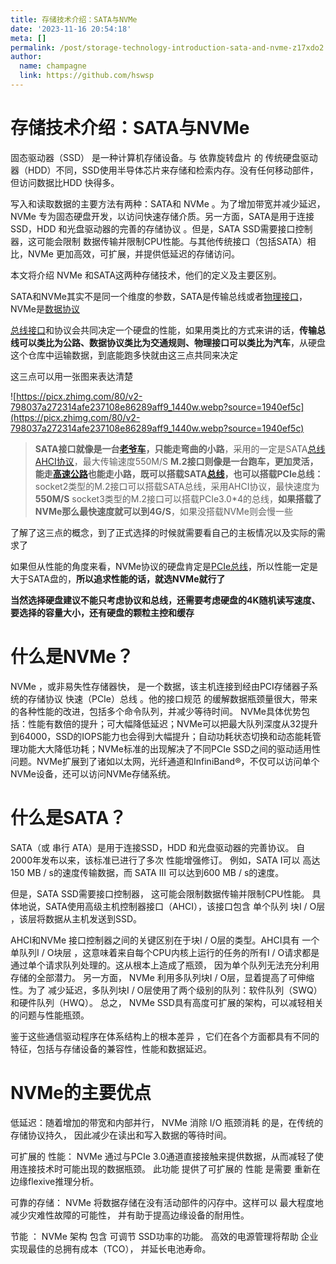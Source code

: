```yaml
---
title: 存储技术介绍：SATA与NVMe
date: '2023-11-16 20:54:18'
meta: []
permalink: /post/storage-technology-introduction-sata-and-nvme-z17xdo2.html
author:
  name: champagne
  link: https://github.com/hswsp
---
```



<!-- more -->


# 存储技术介绍：SATA与NVMe

固态驱动器（SSD） 是一种计算机存储设备。与 依靠旋转盘片 的 传统硬盘驱动器（HDD）不同，SSD使用半导体芯片来存储和检索内存。没有任何移动部件，但访问数据比HDD 快得多。

写入和读取数据的主要方法有两种：SATA和 NVMe 。为了增加带宽并减少延迟， NVMe 专为固态硬盘开发，以访问快速存储介质。另一方面，SATA是用于连接SSD，HDD 和光盘驱动器的完善的存储协议 。但是，SATA SSD需要接口控制器，这可能会限制 数据传输并限制CPU性能。与其他传统接口（包括SATA）相比，NVMe 更加高效，可扩展，并提供低延迟的存储访问。

本文将介绍 NVMe 和SATA这两种存储技术，他们的定义及主要区别。

SATA和NVMe其实不是同一个维度的参数，SATA是传输总线或者[物理接口](https://www.zhihu.com/search?q=%E7%89%A9%E7%90%86%E6%8E%A5%E5%8F%A3&search_source=Entity&hybrid_search_source=Entity&hybrid_search_extra=%7B%22sourceType%22%3A%22answer%22%2C%22sourceId%22%3A2184647051%7D)，NVMe是[数据协议](https://www.zhihu.com/search?q=%E6%95%B0%E6%8D%AE%E5%8D%8F%E8%AE%AE&search_source=Entity&hybrid_search_source=Entity&hybrid_search_extra=%7B%22sourceType%22%3A%22answer%22%2C%22sourceId%22%3A2184647051%7D)

[总线接口](https://www.zhihu.com/search?q=%E6%80%BB%E7%BA%BF%E6%8E%A5%E5%8F%A3&search_source=Entity&hybrid_search_source=Entity&hybrid_search_extra=%7B%22sourceType%22%3A%22answer%22%2C%22sourceId%22%3A2184647051%7D)和协议会共同决定一个硬盘的性能，如果用类比的方式来讲的话，<span style="font-weight: bold;" class="bold">传输总线可以类比为公路、数据协议类比为交通规则、物理接口可以类比为汽车</span>，从硬盘这个仓库中运输数据，到底能跑多快就由这三点共同来决定

这三点可以用一张图来表达清楚

![https://picx.zhimg.com/80/v2-798037a272314afe237108e86289aff9_1440w.webp?source=1940ef5c](https://picx.zhimg.com/80/v2-798037a272314afe237108e86289aff9_1440w.webp?source=1940ef5c)

> <span style="font-weight: bold;" class="bold">SATA接口就像是一台</span>​<span style="font-weight: bold;" class="bold">[老爷车](https://www.zhihu.com/search?q=%E8%80%81%E7%88%B7%E8%BD%A6&search_source=Entity&hybrid_search_source=Entity&hybrid_search_extra=%7B%22sourceType%22%3A%22answer%22%2C%22sourceId%22%3A2184647051%7D)</span>​ <span style="font-weight: bold;" class="bold">，只能走弯曲的小路</span>，采用的一定是SATA[总线AHCI协议](https://www.zhihu.com/search?q=%E6%80%BB%E7%BA%BFAHCI%E5%8D%8F%E8%AE%AE&search_source=Entity&hybrid_search_source=Entity&hybrid_search_extra=%7B%22sourceType%22%3A%22answer%22%2C%22sourceId%22%3A2184647051%7D)，最大传输速度550M/S
> <span style="font-weight: bold;" class="bold">M.2接口则像是一台跑车，更加灵活，能走</span>​<span style="font-weight: bold;" class="bold">[高速公路](https://www.zhihu.com/search?q=%E9%AB%98%E9%80%9F%E5%85%AC%E8%B7%AF&search_source=Entity&hybrid_search_source=Entity&hybrid_search_extra=%7B%22sourceType%22%3A%22answer%22%2C%22sourceId%22%3A2184647051%7D)</span>​<span style="font-weight: bold;" class="bold">也能走小路，既可以搭载SATA</span>​<span style="font-weight: bold;" class="bold">[总线](https://www.zhihu.com/search?q=%E6%80%BB%E7%BA%BF&search_source=Entity&hybrid_search_source=Entity&hybrid_search_extra=%7B%22sourceType%22%3A%22answer%22%2C%22sourceId%22%3A2184647051%7D)</span>​ <span style="font-weight: bold;" class="bold">，也可以搭载PCIe总线：</span> 
> socket2类型的M.2接口可以搭载SATA总线，采用AHCI协议，最快速度为<span style="font-weight: bold;" class="bold">550M/S</span>
> socket3类型的M.2接口可以搭载PCIe3.0*4的总线，<span style="font-weight: bold;" class="bold">如果搭载了NVMe那么最快速度就可以到4G/S</span>，如果没搭载NVMe则会慢一些

了解了这三点的概念，到了正式选择的时候就需要看自己的主板情况以及实际的需求了

如果但从性能的角度来看，NVMe协议的硬盘肯定是[PCIe总线](https://www.zhihu.com/search?q=PCIe%E6%80%BB%E7%BA%BF&search_source=Entity&hybrid_search_source=Entity&hybrid_search_extra=%7B%22sourceType%22%3A%22answer%22%2C%22sourceId%22%3A2184647051%7D)，所以性能一定是大于SATA盘的，<span style="font-weight: bold;" class="bold">所以追求性能的话，就选NVMe就行了</span>

<span style="font-weight: bold;" class="bold">当然选择硬盘建议不能只考虑协议和总线，还需要考虑硬盘的4K随机读写速度、要选择的容量大小，还有硬盘的颗粒主控和缓存</span>

# <span style="font-weight: bold;" class="bold">什么是NVMe？</span>

NVMe ，或非易失性存储器快， 是一个数据，该主机连接到经由PCI存储器子系统的存储协议 快速（PCIe）总线 。他的接口规范 的缓解数据瓶颈量很大，带来的各种性能的改进，包括多个命令队列，并减少等待时间。 NVMe具体优势包括：性能有数倍的提升；可大幅降低延迟；NVMe可以把最大队列深度从32提升到64000，SSD的IOPS能力也会得到大幅提升；自动功耗状态切换和动态能耗管理功能大大降低功耗；NVMe标准的出现解决了不同PCIe SSD之间的驱动适用性问题。NVMe扩展到了诸如以太网，光纤通道和InfiniBand®，不仅可以访问单个NVMe设备，还可以访问NVMe存储系统。

# <span style="font-weight: bold;" class="bold">什么是SATA？</span>

SATA（或 串行 ATA）是用于连接SSD，HDD 和光盘驱动器的完善协议。 自2000年发布以来，该标准已进行了多次 性能增强修订。 例如，SATA I可以 高达150 MB / s的速度传输数据，而 SATA III 可以达到600 MB / s的速度。

但是，SATA SSD需要接口控制器， 这可能会限制数据传输并限制CPU性能。 具体地说，SATA使用高级主机控制器接口（AHCI），该接口包含 单个队列 块I / O层 ，该层将数据从主机发送到SSD。

AHCI和NVMe 接口控制器之间的关键区别在于块I / O层的类型。AHCI具有 一个 单队列I / O块层 ，这意味着来自每个CPU内核上运行的任务的所有I / O请求都是通过单个请求队列处理的。这从根本上造成了瓶颈， 因为单个队列无法充分利用存储的全部潜力。 另一方面， NVMe 利用多队列块I / O层，显着提高了可伸缩性。为了 减少延迟，多队列块I / O层使用了两个级别的队列：软件队列（SWQ）和硬件队列（HWQ）。 总之， NVMe SSD具有高度可扩展的架构，可以减轻相关的问题与性能瓶颈。

鉴于这些通信驱动程序在体系结构上的根本差异 ，它们在各个方面都具有不同的特征，包括与存储设备的兼容性，性能和数据延迟。

# <span style="font-weight: bold;" class="bold">NVMe的主要优点</span>

低延迟：随着增加的带宽和内部并行， NVMe 消除 I/O 瓶颈消耗 的是，在传统的存储协议持久， 因此减少在读出和写入数据的等待时间。

可扩展的 性能： NVMe 通过与PCIe 3.0通道直接接触来提供数据，从而减轻了使用连接技术时可能出现的数据瓶颈。 此功能 提供了可扩展的 性能 是需要 重新在边缘flexive推理分析。

可靠的存储： NVMe 将数据存储在没有活动部件的闪存中。这样可以 最大程度地减少灾难性故障的可能性， 并有助于提高边缘设备的耐用性。

节能 ： NVMe 架构 包含 可调节 SSD功率的功能。 高效的电源管理将帮助 企业实现最佳的总拥有成本（TCO）， 并延长电池寿命。
